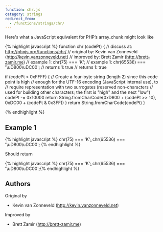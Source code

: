 ```yaml
---
function: chr.js
category: strings
redirect_from:
  - /functions/strings/chr/
---
```


<!-- WARNING! This file is auto generated by `npm run web:inject`, do not edit by hand -->

Here's what a JavaScript equivalent for PHP’s array_chunk might look like

{% highlight javascript %}
function chr (codePt) {
  //  discuss at: http://phpjs.org/functions/chr/
  // original by: Kevin van Zonneveld (http://kevin.vanzonneveld.net)
  // improved by: Brett Zamir (http://brett-zamir.me)
  //   example 1: chr(75) === 'K';
  //   example 1: chr(65536) === '\uD800\uDC00';
  //   returns 1: true
  //   returns 1: true

  if (codePt > 0xFFFF) { // Create a four-byte string (length 2) since this code point is high
    //   enough for the UTF-16 encoding (JavaScript internal use), to
    //   require representation with two surrogates (reserved non-characters
    //   used for building other characters; the first is "high" and the next "low")
    codePt -= 0x10000
    return String.fromCharCode(0xD800 + (codePt >> 10), 0xDC00 + (codePt & 0x3FF))
  }
  return String.fromCharCode(codePt)
}

{% endhighlight %}

## Example 1

{% highlight javascript %}
chr(75) === 'K';,chr(65536) === '\uD800\uDC00';
{% endhighlight %}

Should return

{% highlight javascript %}
chr(75) === 'K';,chr(65536) === '\uD800\uDC00';{% endhighlight %}


## Authors


Original by

- Kevin van Zonneveld (http://kevin.vanzonneveld.net)


Improved by

- Brett Zamir (http://brett-zamir.me)

